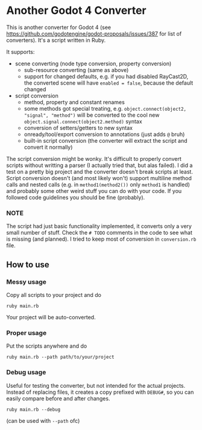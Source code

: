 # Another Godot 4 Converter

This is another converter for Godot 4 (see https://github.com/godotengine/godot-proposals/issues/387 for list of converters). It's a script written in Ruby.

It supports:
- scene converting (node type conversion, property conversion)
  - sub-resource converting (same as above)
  - support for changed defaults, e.g. if you had disabled RayCast2D, the converted scene will have `enabled = false`, because the default changed
- script conversion
  - method, property and constant renames
  - some methods got special treating, e.g. `object.connect(object2, "signal", "method")` will be converted to the cool new `object.signal.connect(object2.method)` syntax
  - conversion of setters/getters to new syntax
  - onready/tool/export conversion to annotations (just adds `@` bruh)
  - built-in script conversion (the converter will extract the script and convert it normally)

The script conversion might be wonky. It's difficult to properly convert scripts without writting a parser (I actually tried that, but alas failed). I did a test on a pretty big project and the converter doesn't break scripts at least.
Script conversion doesn't (and most likely won't) support multiline method calls and nested calls (e.g. in `method1(method2())` only `method1` is handled) and probably some other weird stuff you can do with your code. If you followed code guidelines you should be fine (probably).

### NOTE

The script had just basic functionality implemented, it converts only a very small number of stuff. Check the `# TODO` comments in the code to see what is missing (and planned). I tried to keep most of conversion in `conversion.rb` file.

## How to use

### Messy usage
Copy all scripts to your project and do
```
ruby main.rb
```
Your project will be auto-converted.

### Proper usage
Put the scripts anywhere and do
```
ruby main.rb --path path/to/your/project
```

### Debug usage
Useful for testing the converter, but not intended for the actual projects. Instead of replacing files, it creates a copy prefixed with `DEBUG#`, so you can easily compare before and after changes.
```
ruby main.rb --debug
```
(can be used with `--path` ofc)
